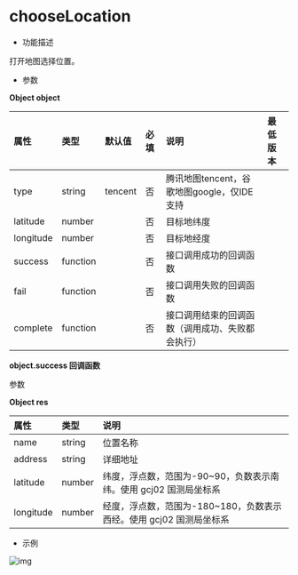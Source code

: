 # chooseLocation

- 功能描述

打开地图选择位置。

- 参数

**Object object**

| 属性      | 类型     | 默认值 | 必填 | 说明                                             | 最低版本                                                     |
| :-------- | :------- | :----- | :--- | :----------------------------------------------- | :----------------------------------------------------------- |
| type      | string   | tencent| 否   | 腾讯地图tencent，谷歌地图google，仅IDE支持                    |  |
| latitude  | number   |        | 否   | 目标地纬度                                       |  |
| longitude | number   |        | 否   | 目标地经度                                       |  |
| success   | function |        | 否   | 接口调用成功的回调函数                           |                                                              |
| fail      | function |        | 否   | 接口调用失败的回调函数                           |                                                              |
| complete  | function |        | 否   | 接口调用结束的回调函数（调用成功、失败都会执行） |                                                              |

**object.success 回调函数**

参数

**Object res**

| 属性      | 类型   | 说明                                                         |
| :-------- | :----- | :----------------------------------------------------------- |
| name      | string | 位置名称                                                     |
| address   | string | 详细地址                                                     |
| latitude  | number | 纬度，浮点数，范围为-90~90，负数表示南纬。使用 gcj02 国测局坐标系 |
| longitude | number | 经度，浮点数，范围为-180~180，负数表示西经。使用 gcj02 国测局坐标系 |

- 示例

![img](https://res.wx.qq.com/op_res/WDFC8aB4FI8rJ9oEmbYfbH_Fl3EIv91471YVxezVfLRESkUuCgfODZcbOoyteKU4j-OLZa2EFKY9BDPd3g-tfg)